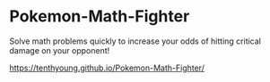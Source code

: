 # Pokemon-Math-Fighter
Solve math problems quickly to increase your odds of hitting critical damage on your opponent!

https://tenthyoung.github.io/Pokemon-Math-Fighter/
